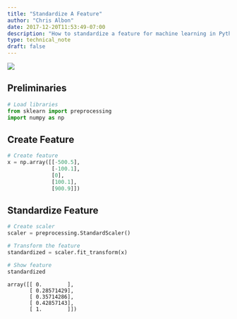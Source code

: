 ```yaml
---
title: "Standardize A Feature"
author: "Chris Albon"
date: 2017-12-20T11:53:49-07:00
description: "How to standardize a feature for machine learning in Python."
type: technical_note
draft: false
---
```

<a alt="Standardization" href="https://machinelearningflashcards.com">
    <img src="standardize_a_feature/Standardization_print.png" class="flashcard center-block">
</a>

## Preliminaries


```python
# Load libraries
from sklearn import preprocessing
import numpy as np
```

## Create Feature


```python
# Create feature
x = np.array([[-500.5], 
              [-100.1], 
              [0], 
              [100.1], 
              [900.9]])
```

## Standardize Feature


```python
# Create scaler
scaler = preprocessing.StandardScaler()

# Transform the feature
standardized = scaler.fit_transform(x)

# Show feature
standardized
```




    array([[ 0.        ],
           [ 0.28571429],
           [ 0.35714286],
           [ 0.42857143],
           [ 1.        ]])


